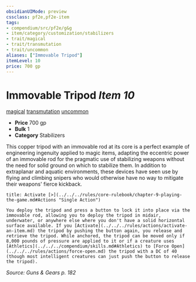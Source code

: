 ```yaml
---
obsidianUIMode: preview
cssclass: pf2e,pf2e-item
tags:
- compendium/src/pf2e/g&g
- item/category/customization/stabilizers
- trait/magical
- trait/transmutation
- trait/uncommon
aliases: ["Immovable Tripod"]
itemLevel: 10
price: 700 gp
---
```

# Immovable Tripod *Item 10*  
[magical](../../../rules/traits/magical.md)  [transmutation](../../../rules/traits/transmutation.md)  [uncommon](../../../rules/traits/uncommon.md)  

- **Price** 700 gp
- **Bulk** 1
- **Category** Stabilizers

This copper tripod with an immovable rod at its core is a perfect example of engineering ingenuity applied to magic items, adapting the eccentric power of an immovable rod for the pragmatic use of stabilizing weapons without the need for solid ground on which to stabilize them. In addition to extraplanar and aquatic environments, these devices have seen use by flying and climbing snipers who would otherwise have no way to mitigate their weapons' fierce kickback.

```ad-embed-ability
title: Activate [>](../../../rules/core-rulebook/chapter-9-playing-the-game.md#Actions "Single Action")

You deploy the tripod and press a button to lock it into place via the immovable rod, allowing you to deploy the tripod in midair, underwater, or anywhere else where you don't have a solid horizontal surface available. If you [Activate](../../../rules/actions/activate-an-item.md) the tripod by pushing the button again, you release and retrieve the tripod. While anchored, the tripod can be moved only if 8,000 pounds of pressure are applied to it or if a creature uses [Athletics](../../../compendium/skills.md#Athletics) to [Force Open](../../../rules/actions/force-open.md) the tripod with a DC of 40 (though most intelligent creatures can just push the button to release the tripod).
```

*Source: Guns & Gears p. 182*
